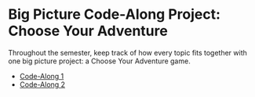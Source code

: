 # Big Picture Code-Along Project: Choose Your Adventure
Throughout the semester, keep track of how every topic fits together with one big picture project: a Choose Your Adventure game.

- [Code-Along 1](CodeAlong1.md)
- [Code-Along 2](CodeAlong2.md)